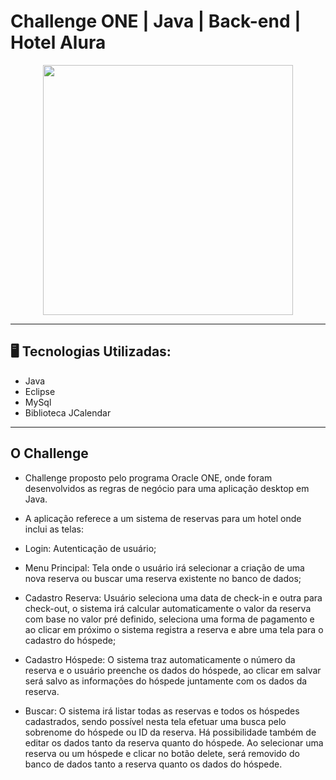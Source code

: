 # Challenge ONE | Java | Back-end | Hotel Alura

<p align="center" >
     <img width="400" heigth="400" src="https://user-images.githubusercontent.com/101413385/173164615-192ca98a-1a44-480e-9229-9f82f456eec8.png">

</p>

---
## 🖥️ Tecnologias Utilizadas:

- Java
- Eclipse
- MySql
- Biblioteca JCalendar

---
## O Challenge

- Challenge proposto pelo programa Oracle ONE, onde foram desenvolvidos as regras de negócio para uma aplicação desktop em Java.
 
- A aplicação referece a um sistema de reservas para um hotel onde inclui as telas:
 
- Login: Autenticação de usuário;
- Menu Principal: Tela onde o usuário irá selecionar a criação de uma nova reserva ou buscar uma reserva existente no banco de dados;
- Cadastro Reserva: Usuário seleciona uma data de check-in e outra para check-out, o sistema irá calcular automaticamente o valor da reserva com base no valor pré definido, seleciona uma forma de pagamento e ao clicar em próximo
  o sistema registra a reserva e abre uma tela para o cadastro do hóspede;
- Cadastro Hóspede: O sistema traz automaticamente o número da reserva e o usuário preenche os dados do hóspede, ao clicar em salvar será salvo as informações do hóspede juntamente com os dados da reserva.
- Buscar: O sistema irá listar todas as reservas e todos os hóspedes cadastrados, sendo possível nesta tela efetuar uma busca pelo sobrenome do hóspede ou ID da reserva. Há possibilidade também de editar os dados tanto da reserva quanto do hóspede.
  Ao selecionar uma reserva ou um hóspede e clicar no botão delete, será removido do banco de dados tanto a reserva quanto os dados do hóspede.

